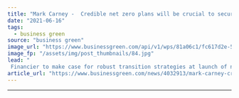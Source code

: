 ```yaml
---
title: "Mark Carney -  Credible net zero plans will be crucial to securing future business investment"
date: "2021-06-16"
tags: 
  - business green
source: "business green"
image_url: "https://www.businessgreen.com/api/v1/wps/81a06c1/fc617d2e-59ab-4d7d-b0ca-6fc8dbb2f0d1/5/283241-185x114.jpg"
image_fp: "/assets/img/post_thumbnails/84.jpg"
lead: "
 Financier to make case for robust transition strategies at launch of new London research centre for sustainable business ..."
article_url: "https://www.businessgreen.com/news/4032913/mark-carney-credible-net-zero-plans-crucial-securing-future-business-investment"
---
```


---
